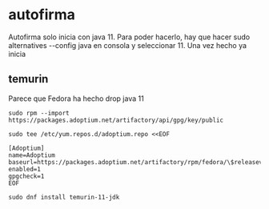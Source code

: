 # autofirma

Autofirma solo inicia con java 11. Para poder hacerlo, hay que hacer sudo alternatives --config java en consola y seleccionar 11. Una vez hecho ya inicia

## temurin

Parece que Fedora ha hecho drop java 11

```
sudo rpm --import https://packages.adoptium.net/artifactory/api/gpg/key/public
```
```
sudo tee /etc/yum.repos.d/adoptium.repo <<EOF
```
```
[Adoptium]
name=Adoptium
baseurl=https://packages.adoptium.net/artifactory/rpm/fedora/\$releasever/\$basearch
enabled=1
gpgcheck=1
EOF
```
```
sudo dnf install temurin-11-jdk
```
